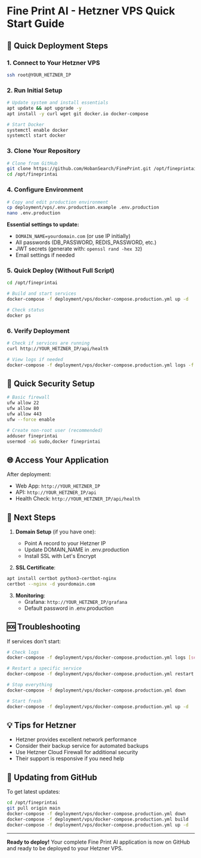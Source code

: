 # Fine Print AI - Hetzner VPS Quick Start Guide

## 🚀 Quick Deployment Steps

### 1. Connect to Your Hetzner VPS
```bash
ssh root@YOUR_HETZNER_IP
```

### 2. Run Initial Setup
```bash
# Update system and install essentials
apt update && apt upgrade -y
apt install -y curl wget git docker.io docker-compose

# Start Docker
systemctl enable docker
systemctl start docker
```

### 3. Clone Your Repository
```bash
# Clone from GitHub
git clone https://github.com/HobanSearch/FinePrint.git /opt/fineprintai
cd /opt/fineprintai
```

### 4. Configure Environment
```bash
# Copy and edit production environment
cp deployment/vps/.env.production.example .env.production
nano .env.production
```

**Essential settings to update:**
- `DOMAIN_NAME=yourdomain.com` (or use IP initially)
- All passwords (DB_PASSWORD, REDIS_PASSWORD, etc.)
- JWT secrets (generate with: `openssl rand -hex 32`)
- Email settings if needed

### 5. Quick Deploy (Without Full Script)
```bash
cd /opt/fineprintai

# Build and start services
docker-compose -f deployment/vps/docker-compose.production.yml up -d

# Check status
docker ps
```

### 6. Verify Deployment
```bash
# Check if services are running
curl http://YOUR_HETZNER_IP/api/health

# View logs if needed
docker-compose -f deployment/vps/docker-compose.production.yml logs -f
```

## 🔐 Quick Security Setup

```bash
# Basic firewall
ufw allow 22
ufw allow 80
ufw allow 443
ufw --force enable

# Create non-root user (recommended)
adduser fineprintai
usermod -aG sudo,docker fineprintai
```

## 🌐 Access Your Application

After deployment:
- Web App: `http://YOUR_HETZNER_IP`
- API: `http://YOUR_HETZNER_IP/api`
- Health Check: `http://YOUR_HETZNER_IP/api/health`

## 📝 Next Steps

1. **Domain Setup** (if you have one):
   - Point A record to your Hetzner IP
   - Update DOMAIN_NAME in .env.production
   - Install SSL with Let's Encrypt

2. **SSL Certificate**:
```bash
apt install certbot python3-certbot-nginx
certbot --nginx -d yourdomain.com
```

3. **Monitoring**:
   - Grafana: `http://YOUR_HETZNER_IP/grafana`
   - Default password in .env.production

## 🆘 Troubleshooting

If services don't start:
```bash
# Check logs
docker-compose -f deployment/vps/docker-compose.production.yml logs [service-name]

# Restart a specific service
docker-compose -f deployment/vps/docker-compose.production.yml restart [service-name]

# Stop everything
docker-compose -f deployment/vps/docker-compose.production.yml down

# Start fresh
docker-compose -f deployment/vps/docker-compose.production.yml up -d
```

## 💡 Tips for Hetzner

- Hetzner provides excellent network performance
- Consider their backup service for automated backups
- Use Hetzner Cloud Firewall for additional security
- Their support is responsive if you need help

## 🔄 Updating from GitHub

To get latest updates:
```bash
cd /opt/fineprintai
git pull origin main
docker-compose -f deployment/vps/docker-compose.production.yml down
docker-compose -f deployment/vps/docker-compose.production.yml build
docker-compose -f deployment/vps/docker-compose.production.yml up -d
```

---

**Ready to deploy!** Your complete Fine Print AI application is now on GitHub and ready to be deployed to your Hetzner VPS.